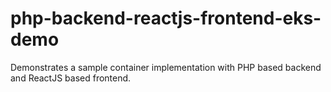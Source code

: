 # php-backend-reactjs-frontend-eks-demo
Demonstrates a sample container implementation with PHP based backend and ReactJS based frontend.